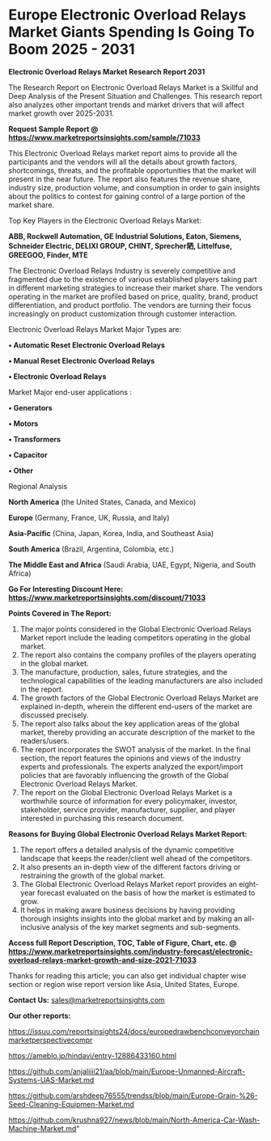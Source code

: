 # Europe Electronic Overload Relays Market Giants Spending Is Going To Boom 2025 - 2031

<strong>Electronic Overload Relays Market Research Report 2031</strong>

The Research Report on Electronic Overload Relays Market is a Skillful and Deep Analysis of the Present Situation and Challenges. This research report also analyzes other important trends and market drivers that will affect market growth over 2025-2031.

<strong>Request Sample Report @ <a href=https://www.marketreportsinsights.com/sample/71033>https://www.marketreportsinsights.com/sample/71033</a></strong>

This Electronic Overload Relays market report aims to provide all the participants and the vendors will all the details about growth factors, shortcomings, threats, and the profitable opportunities that the market will present in the near future. The report also features the revenue share, industry size, production volume, and consumption in order to gain insights about the politics to contest for gaining control of a large portion of the market share.

Top Key Players in the Electronic Overload Relays Market:

<strong>ABB, Rockwell Automation, GE Industrial Solutions, Eaton, Siemens, Schneider Electric, DELIXI GROUP, CHINT, Sprecher䧈, Littelfuse, GREEGOO, Finder, MTE</strong>

The Electronic Overload Relays Industry is severely competitive and fragmented due to the existence of various established players taking part in different marketing strategies to increase their market share. The vendors operating in the market are profiled based on price, quality, brand, product differentiation, and product portfolio. The vendors are turning their focus increasingly on product customization through customer interaction.

Electronic Overload Relays Market Major Types are:

<strong>• Automatic Reset Electronic Overload Relays

• Manual Reset Electronic Overload Relays

• Electronic Overload Relays</strong>

Market Major end-user applications :

<strong>• Generators

• Motors

• Transformers

• Capacitor

• Other</strong>

Regional Analysis

</u><strong><b>North America</b></strong> (the United States, Canada, and Mexico)

<strong><b>Europe </b></strong>(Germany, France, UK, Russia, and Italy)

<strong><b>Asia-Pacific</b></strong> (China, Japan, Korea, India, and Southeast Asia)

<strong><b>South America</b></strong> (Brazil, Argentina, Colombia, etc.)

<strong><b>The Middle East and Africa</b></strong> (Saudi Arabia, UAE, Egypt, Nigeria, and South Africa)

<strong>Go For Interesting Discount Here: <a href=https://www.marketreportsinsights.com/discount/71033>https://www.marketreportsinsights.com/discount/71033</a></strong>

<strong>Points Covered in The Report:</strong>
<ol>
  <li>The major points considered in the Global Electronic Overload Relays Market report include the leading competitors operating in the global market.</li>
  <li>The report also contains the company profiles of the players operating in the global market.</li>
  <li>The manufacture, production, sales, future strategies, and the technological capabilities of the leading manufacturers are also included in the report.</li>
  <li>The growth factors of the Global Electronic Overload Relays Market are explained in-depth, wherein the different end-users of the market are discussed precisely.</li>
  <li>The report also talks about the key application areas of the global market, thereby providing an accurate description of the market to the readers/users.</li>
  <li>The report incorporates the SWOT analysis of the market. In the final section, the report features the opinions and views of the industry experts and professionals. The experts analyzed the export/import policies that are favorably influencing the growth of the Global Electronic Overload Relays Market.</li>
  <li>The report on the Global Electronic Overload Relays Market is a worthwhile source of information for every policymaker, investor, stakeholder, service provider, manufacturer, supplier, and player interested in purchasing this research document.</li>
</ol>
<strong>Reasons for Buying Global Electronic Overload Relays Market Report:</strong>

<ol>
  <li>The report offers a detailed analysis of the dynamic competitive landscape that keeps the reader/client well ahead of the competitors.</li>
  <li>It also presents an in-depth view of the different factors driving or restraining the growth of the global market.</li>
  <li>The Global Electronic Overload Relays Market report provides an eight-year forecast evaluated on the basis of how the market is estimated to grow.</li>
  <li>It helps in making aware business decisions by having providing thorough insights insights into the global market and by making an all-inclusive analysis of the key market segments and sub-segments.</li>
</ol>
<strong>Access full Report Description, TOC, Table of Figure, Chart, etc. @ <a href=https://www.marketreportsinsights.com/industry-forecast/electronic-overload-relays-market-growth-and-size-2021-71033>https://www.marketreportsinsights.com/industry-forecast/electronic-overload-relays-market-growth-and-size-2021-71033</a></strong>


Thanks for reading this article; you can also get individual chapter wise section or region wise report version like Asia, United States, Europe.

<strong>Contact Us:</strong>
sales@marketreportsinsights.com

<strong>Our other reports:</strong>

<a href=https://issuu.com/reportsinsights24/docs/europedrawbenchconveyorchainmarketperspectivecompr>https://issuu.com/reportsinsights24/docs/europedrawbenchconveyorchainmarketperspectivecompr</a>

<a href=https://ameblo.jp/hindavi/entry-12886433160.html>https://ameblo.jp/hindavi/entry-12886433160.html</a>

<a href=https://github.com/anjaliiii21/aa/blob/main/Europe-Unmanned-Aircraft-Systems-UAS-Market.md>https://github.com/anjaliiii21/aa/blob/main/Europe-Unmanned-Aircraft-Systems-UAS-Market.md</a>

<a href=https://github.com/arshdeep76555/trendss/blob/main/Europe-Grain-%26-Seed-Cleaning-Equipmen-Market.md>https://github.com/arshdeep76555/trendss/blob/main/Europe-Grain-%26-Seed-Cleaning-Equipmen-Market.md</a>

<a href=https://github.com/krushna927/news/blob/main/North-America-Car-Wash-Machine-Market.md>https://github.com/krushna927/news/blob/main/North-America-Car-Wash-Machine-Market.md</a>"
